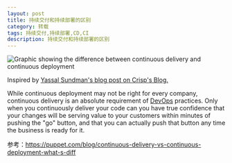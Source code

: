 ```yaml
---
layout: post
title: 持续交付和持续部署的区别
category: 转载
tags: 持续交付,持续部署,CD,CI
description: 持续交付和持续部署的区别
---
```


![Graphic showing the difference between continuous delivery and continuous deployment](http://upload-images.jianshu.io/upload_images/10649427-1e8a53d498235a25.gif?imageMogr2/auto-orient/strip "Continuous delivery and continuous deployment - spot the diff!")

 Inspired by [Yassal Sundman's blog post on Crisp's Blog.](http://blog.crisp.se/2013/02/05/yassalsundman/continuous-delivery-vs-continuous-deployment) 

While continuous deployment may not be right for every company, continuous delivery is an absolute requirement of [DevOps](https://puppet.com/solutions/devops) practices. Only when you continuously deliver your code can you have true confidence that your changes will be serving value to your customers within minutes of pushing the "go" button, and that you can actually push that button any time the business is ready for it.

参考：https://puppet.com/blog/continuous-delivery-vs-continuous-deployment-what-s-diff

